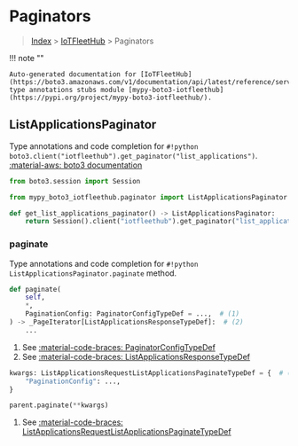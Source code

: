 # Paginators

> [Index](../README.md) > [IoTFleetHub](./README.md) > Paginators

!!! note ""

    Auto-generated documentation for [IoTFleetHub](https://boto3.amazonaws.com/v1/documentation/api/latest/reference/services/iotfleethub.html#IoTFleetHub)
    type annotations stubs module [mypy-boto3-iotfleethub](https://pypi.org/project/mypy-boto3-iotfleethub/).

## ListApplicationsPaginator

Type annotations and code completion for `#!python boto3.client("iotfleethub").get_paginator("list_applications")`.
[:material-aws: boto3 documentation](https://boto3.amazonaws.com/v1/documentation/api/latest/reference/services/iotfleethub.html#IoTFleetHub.Paginator.ListApplications)

```python title="Usage example"
from boto3.session import Session

from mypy_boto3_iotfleethub.paginator import ListApplicationsPaginator

def get_list_applications_paginator() -> ListApplicationsPaginator:
    return Session().client("iotfleethub").get_paginator("list_applications")
```


### paginate

Type annotations and code completion for `#!python ListApplicationsPaginator.paginate` method.

```python title="Method definition"
def paginate(
    self,
    *,
    PaginationConfig: PaginatorConfigTypeDef = ...,  # (1)
) -> _PageIterator[ListApplicationsResponseTypeDef]:  # (2)
    ...
```

1. See [:material-code-braces: PaginatorConfigTypeDef](./type_defs.md#paginatorconfigtypedef) 
2. See [:material-code-braces: ListApplicationsResponseTypeDef](./type_defs.md#listapplicationsresponsetypedef) 


```python title="Usage example with kwargs"
kwargs: ListApplicationsRequestListApplicationsPaginateTypeDef = {  # (1)
    "PaginationConfig": ...,
}

parent.paginate(**kwargs)
```

1. See [:material-code-braces: ListApplicationsRequestListApplicationsPaginateTypeDef](./type_defs.md#listapplicationsrequestlistapplicationspaginatetypedef) 

